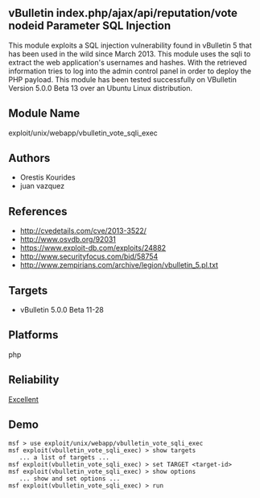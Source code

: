 ## vBulletin index.php/ajax/api/reputation/vote nodeid Parameter SQL Injection

This module exploits a SQL injection vulnerability found in 
vBulletin 5 that has been used in the wild since March 2013. 
This module uses the sqli to extract the web application's 
usernames and hashes. With the retrieved information tries 
to log into the admin control panel in order to deploy the 
PHP payload. This module has been tested successfully on 
VBulletin Version 5.0.0 Beta 13 over an Ubuntu Linux 
distribution.


## Module Name
exploit/unix/webapp/vbulletin_vote_sqli_exec

## Authors
* Orestis Kourides
* juan vazquez


## References
* http://cvedetails.com/cve/2013-3522/
* http://www.osvdb.org/92031
* https://www.exploit-db.com/exploits/24882
* http://www.securityfocus.com/bid/58754
* http://www.zempirians.com/archive/legion/vbulletin_5.pl.txt



## Targets
* vBulletin 5.0.0 Beta 11-28


## Platforms
php

## Reliability
[Excellent](https://github.com/rapid7/metasploit-framework/wiki/Exploit-Ranking)

## Demo

```
msf > use exploit/unix/webapp/vbulletin_vote_sqli_exec
msf exploit(vbulletin_vote_sqli_exec) > show targets
   ... a list of targets ...
msf exploit(vbulletin_vote_sqli_exec) > set TARGET <target-id>
msf exploit(vbulletin_vote_sqli_exec) > show options
   ... show and set options ...
msf exploit(vbulletin_vote_sqli_exec) > run
```
    
    